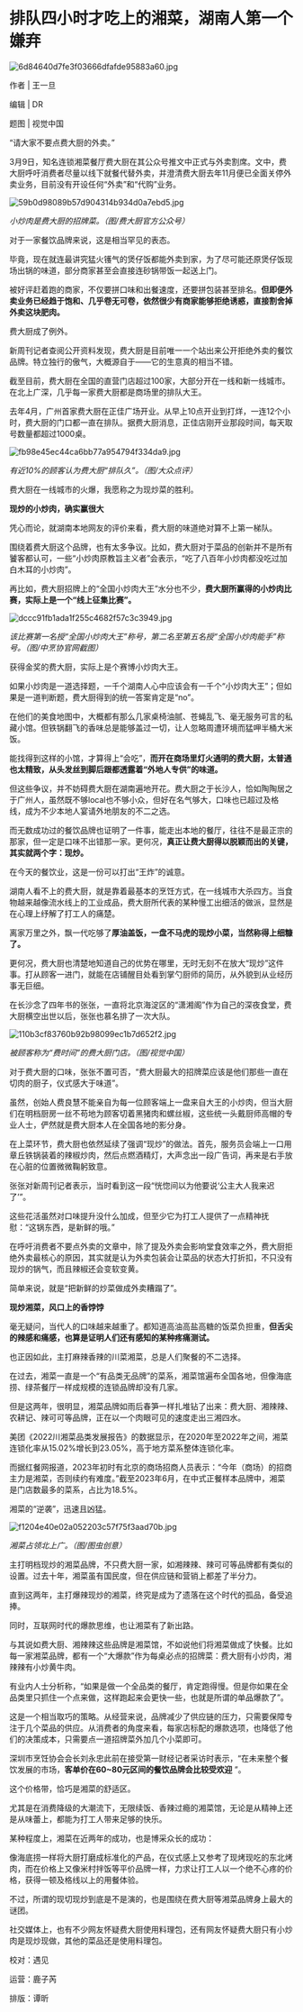# 排队四小时才吃上的湘菜，湖南人第一个嫌弃

![6d84640d7fe3f03666dfafde95883a60.jpg](https://raw.githubusercontent.com/qqhsx/qqnews_image/main/2024/03/18/排队四小时才吃上的湘菜，湖南人第一个嫌弃/6d84640d7fe3f03666dfafde95883a60.jpg)

作者 | 王一旦

编辑 | DR

题图 | 视觉中国

“请大家不要点费大厨的外卖。”

3月9日，知名连锁湘菜餐厅费大厨在其公众号推文中正式与外卖割席。文中，费大厨呼吁消费者尽量以线下就餐代替外卖，并澄清费大厨去年11月便已全面关停外卖业务，目前没有开设任何“外卖”和“代购”业务。

![59b0d98089b57d904314b934d0a7ebd5.jpg](https://raw.githubusercontent.com/qqhsx/qqnews_image/main/2024/03/18/排队四小时才吃上的湘菜，湖南人第一个嫌弃/59b0d98089b57d904314b934d0a7ebd5.jpg)

_小炒肉是费大厨的招牌菜。（图/费大厨官方公众号）_

对于一家餐饮品牌来说，这是相当罕见的表态。

毕竟，现在就连最讲究猛火镬气的煲仔饭都能外卖到家，为了尽可能还原煲仔饭现场出锅的味道，部分商家甚至会直接连砂锅带饭一起送上门。

被好评赶着跑的商家，不仅要拼口味和出餐速度，还要拼包装甚至排名。**但即便外卖业务已经趋于饱和、几乎卷无可卷，依然很少有商家能够拒绝诱惑，直接割舍掉外卖这块肥肉。**

费大厨成了例外。

新周刊记者查阅公开资料发现，费大厨是目前唯一一个站出来公开拒绝外卖的餐饮品牌。特立独行的傲气，大概源自于——它的生意真的相当不错。

截至目前，费大厨在全国的直营门店超过100家，大部分开在一线和新一线城市。在北上广深，几乎每一家费大厨都是商场里的排队大王。

去年4月，广州首家费大厨在正佳广场开业。从早上10点开业到打烊，一连12个小时，费大厨的门口都一直在排队。据费大厨消息，正佳店刚开业那段时间，每天取号数量都超过1000桌。

![fb98e45ec44ca6bb77a954794f334da9.jpg](https://raw.githubusercontent.com/qqhsx/qqnews_image/main/2024/03/18/排队四小时才吃上的湘菜，湖南人第一个嫌弃/fb98e45ec44ca6bb77a954794f334da9.jpg)

_有近10%的顾客认为费大厨“排队久”。（图/大众点评）_

费大厨在一线城市的火爆，我愿称之为现炒菜的胜利。

**现炒的小炒肉，确实赢很大**

凭心而论，就湖南本地网友的评价来看，费大厨的味道绝对算不上第一梯队。

围绕着费大厨这个品牌，也有太多争议。比如，费大厨对于菜品的创新并不是所有饕客都认可，一些“小炒肉原教旨主义者”会表示，“吃了八百年小炒肉都没吃过加白木耳的小炒肉”。

再比如，费大厨招牌上的“全国小炒肉大王”水分也不少，**费大厨所赢得的小炒肉比赛，实际上是一个“线上征集比赛”。**

![dccc91fb1ada1f255c4682f57c3c3949.jpg](https://raw.githubusercontent.com/qqhsx/qqnews_image/main/2024/03/18/排队四小时才吃上的湘菜，湖南人第一个嫌弃/dccc91fb1ada1f255c4682f57c3c3949.jpg)

 _该比赛第一名授“全国小炒肉大王”称号，第二名至第五名授“全国小炒肉能手”称号。（图/中烹协官网截图）_

获得金奖的费大厨，实际上是个赛博小炒肉大王。

如果小炒肉是一道选择题，一千个湖南人心中应该会有一千个“小炒肉大王”；但如果是一道判断题，费大厨得到的统一答案肯定是“no”。

在他们的美食地图中，大概都有那么几家桌椅油腻、苍蝇乱飞、毫无服务可言的私藏小馆。但铁锅翻飞的香味总是能够盖过一切，让人忽略周遭环境而猛呷半桶大米饭。

能找得到这样的小馆，才算得上“会吃”，**而开在商场里灯火通明的费大厨，太普通也太精致，从头发丝到脚后跟都透露着“外地人专供”的味道。**

但这些争议，并不妨碍费大厨在湖南遍地开花。费大厨之于长沙人，恰如陶陶居之于广州人，虽然既不够local也不够小众，但好在名气够大，口味也已超过及格线，成为不少本地人宴请外地朋友的不二之选。

而无数成功过的餐饮品牌也证明了一件事，能走出本地的餐厅，往往不是最正宗的那家，但一定是口味不出错那一家。更何况，**真正让费大厨得以脱颖而出的关键，其实就两个字：现炒。**

在今天的餐饮业，这是一份可以打出“王炸”的诚意。

湖南人看不上的费大厨，就是靠着最基本的烹饪方式，在一线城市大杀四方。当食物越来越像流水线上的工业成品，费大厨所代表的某种慢工出细活的做派，显然是在心理上纾解了打工人的痛楚。

离家万里之外，飘一代吃够了**厚油盖饭，一盘不马虎的现炒小菜，当然称得上细糠了。**

更何况，费大厨也清楚地知道自己的优势在哪里，无时无刻不在放大“现炒”这件事。打从顾客一进门，就能在店铺醒目处看到掌勺厨师的简历，从外貌到从业经历事无巨细。

在长沙念了四年书的张张，一直将北京海淀区的“潇湘阁”作为自己的深夜食堂，费大厨横空出世以后，张张也慕名排了一次大队。

![110b3cf83760b92b98099ec1b7d652f2.jpg](https://raw.githubusercontent.com/qqhsx/qqnews_image/main/2024/03/18/排队四小时才吃上的湘菜，湖南人第一个嫌弃/110b3cf83760b92b98099ec1b7d652f2.jpg)

_被顾客称为“费时间”的费大厨门店。（图/视觉中国）_

对于费大厨的口味，张张不置可否，“费大厨最大的招牌菜应该是他们那些一直在切肉的厨子，仪式感大于味道”。

虽然，创始人费良慧不能亲自为每一位顾客端上一盘来自大王的小炒肉，但当大厨们在明档厨房一丝不苟地为顾客切着黑猪肉和螺丝椒，这些统一头戴厨师高帽的专业人士，俨然就是费大厨本人在全国各地的影分身。

在上菜环节，费大厨也依然延续了强调“现炒”的做法。首先，服务员会端上一口用章丘铁锅装着的辣椒炒肉，然后点燃酒精灯，大声念出一段广告词，再来是右手放在心脏的位置微微鞠躬致意。

张张对新周刊记者表示，当时看到这一段“恍惚间以为他要说‘公主大人我来迟了’”。

这些花活虽然对口味提升没什么加成，但至少它为打工人提供了一点精神抚慰：“这锅东西，是新鲜的哦。”

在呼吁消费者不要点外卖的文章中，除了提及外卖会影响堂食效率之外，费大厨拒绝外卖最核心的原因，其实就是认为外卖包装会让菜品的状态大打折扣，不只没有现炒的锅气，而且辣椒还会变软变黄。

简单来说，就是“把新鲜的炒菜做成外卖糟蹋了”。

**现炒湘菜，风口上的香饽饽**

毫无疑问，当代人的口味越来越重了。都知道高油高盐高糖的饭菜负担重，**但舌尖的辣感和痛感，也算是证明人们还有感知的某种疼痛测试。**

也正因如此，主打麻辣香辣的川菜湘菜，总是人们聚餐的不二选择。

在过去，湘菜一直是一个“有品类无品牌”的菜系，湘菜馆遍布全国各地，但像海底捞、绿茶餐厅一样成规模的连锁品牌却没有几家。

但是这两年，很明显，湘菜品牌如雨后春笋一样扎堆钻了出来：费大厨、湘辣辣、农耕记、辣可可等品牌，正在以一个肉眼可见的速度走出三湘四水。

美团《2022川湘菜品类发展报告》的数据显示，在2020年至2022年之间，湘菜连锁化率从15.02%增长到23.05%，高于地方菜系整体连锁化率。

而据红餐网报道，2023年初时有北京的商场招商人员表示：“今年（商场）的招商主力是湘菜，否则续约有难度。”截至2023年6月，在中式正餐样本品牌中，湘菜是门店数最多的菜系，占比为18.5%。

湘菜的“逆袭”，迅速且凶猛。

![f1204e40e02a052203c57f75f3aad70b.jpg](https://raw.githubusercontent.com/qqhsx/qqnews_image/main/2024/03/18/排队四小时才吃上的湘菜，湖南人第一个嫌弃/f1204e40e02a052203c57f75f3aad70b.jpg)

_湘菜占领北上广。（图/图虫创意）_

主打明档现炒的湘菜品牌，不只费大厨一家，如湘辣辣、辣可可等品牌都有类似的设置。过去十年，湘菜虽有国民度，但在供应链和营销上都差了半分力。

直到这两年，主打爆辣现炒的湘菜，终究是成为了遗落在这个时代的孤品，备受追捧。

同时，互联网时代的爆款思维，也让湘菜有了新出路。

与其说如费大厨、湘辣辣这些品牌是湘菜馆，不如说他们将湘菜做成了快餐。比如每一家湘菜品牌，都有一个“大爆款”作为每桌必点的招牌菜：费大厨有小炒肉，湘辣辣有小炒黄牛肉。

有业内人士分析称，“如果是做一个全品类的餐厅，肯定跑得慢。但是你如果在全品类里只抓住一个点来做，这样跑起来会更快一些，也就是所谓的单品爆款了”。

这是一个相当取巧的策略。从经营来说，品牌减少了供应链的压力，只需要保障专注于几个菜品的供应。从消费者的角度来看，每家店标配的爆款选项，也降低了他们的决策成本，只需要点一道招牌菜外加几个小菜即可。

深圳市烹饪协会会长刘永忠此前在接受第一财经记者采访时表示，“在未来整个餐饮发展的市场，**客单价在60~80元区间的餐饮品牌会比较受欢迎** ”。

这个价格带，恰巧是湘菜的舒适区。

尤其是在消费降级的大潮流下，无限续饭、香辣过瘾的湘菜馆，无论是从精神上还是从味蕾上，都能为打工人带来足够的快乐。

某种程度上，湘菜在近两年的成功，也是博采众长的成功：

像海底捞一样将大厨打磨成标准化的产品，在仪式感上又参考了现烤现吃的东北烤肉，而在价格上又像米村拌饭等平价品牌一样，力求让打工人以一个绝不心疼的价格，获得一顿及格线以上的用餐体验。

不过，所谓的现切现炒到底是不是演的，也是围绕在费大厨等湘菜品牌身上最大的谜团。

社交媒体上，也有不少网友怀疑费大厨使用料理包，还有网友怀疑费大厨只有小炒肉是现炒现做，其他的菜品还是使用料理包。

校对：遇见

运营：鹿子芮

排版：谭昕

